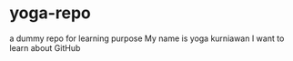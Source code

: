 yoga-repo
=========

a dummy repo for learning purpose
My name is yoga kurniawan I want to learn about GitHub
